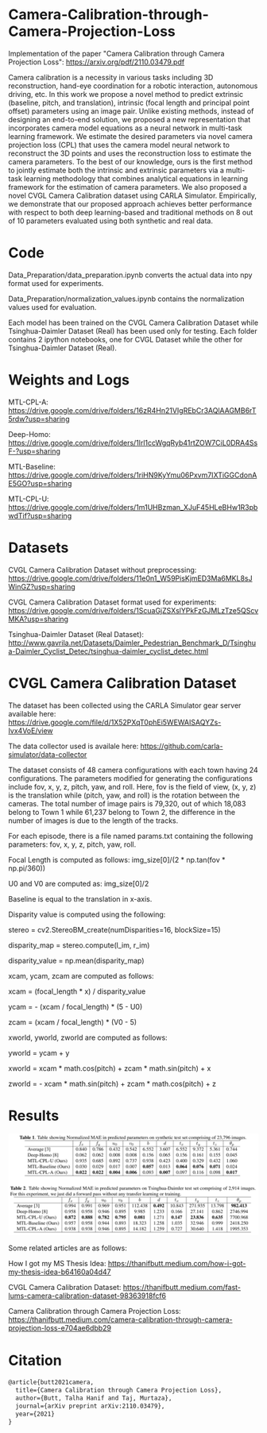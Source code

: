 # Camera-Calibration-through-Camera-Projection-Loss

Implementation of the paper "Camera Calibration through Camera Projection Loss": https://arxiv.org/pdf/2110.03479.pdf

Camera calibration is a necessity in various tasks including 3D reconstruction, hand-eye coordination for a robotic interaction, autonomous driving, etc. In this work we propose a novel method to predict extrinsic (baseline, pitch, and translation), intrinsic (focal length and principal point offset) parameters using an image pair. Unlike existing methods, instead of designing an end-to-end solution, we proposed a new representation that incorporates camera model equations as a
neural network in multi-task learning framework. We estimate the desired parameters via novel camera projection loss (CPL) that uses the camera model neural network to reconstruct the 3D points and uses the reconstruction loss to estimate the camera parameters. To the best of our knowledge, ours is the first method to jointly estimate both the intrinsic and extrinsic parameters via a multi-task learning methodology that combines analytical equations in learning framework
for the estimation of camera parameters. We also proposed a novel CVGL Camera Calibration dataset using CARLA Simulator. Empirically, we demonstrate that our proposed approach achieves better performance with respect to both deep learning-based and traditional methods on 8 out of 10 parameters evaluated using both synthetic and real data.

# Code

Data_Preparation/data_preparation.ipynb converts the actual data into npy format used for experiments.

Data_Preparation/normalization_values.ipynb contains the normalization values used for evaluation.

Each model has been trained on the CVGL Camera Calibration Dataset while Tsinghua-Daimler Dataset (Real) has been used only for testing. 
Each folder contains 2 ipython notebooks, one for CVGL Dataset while the other for Tsinghua-Daimler Dataset (Real).

# Weights and Logs

MTL-CPL-A: https://drive.google.com/drive/folders/16zR4Hn21VIgREbCr3AQlAAGMB6rT5rdw?usp=sharing

Deep-Homo: https://drive.google.com/drive/folders/1lrl1ccWgqRyb41rtZOW7CiL0DRA4SsF-?usp=sharing

MTL-Baseline: https://drive.google.com/drive/folders/1riHN9KyYmu06Pxvm7IXTiGGCdonAE5GO?usp=sharing

MTL-CPL-U: https://drive.google.com/drive/folders/1m1UHBzman_XJuF45HLeBHw1R3pbwdTif?usp=sharing

# Datasets

CVGL Camera Calibration Dataset without preprocessing: https://drive.google.com/drive/folders/11e0n1_W59PisKjmED3Ma6MKL8sJWinGZ?usp=sharing

CVGL Camera Calibration Dataset format used for experiments: https://drive.google.com/drive/folders/1ScuaGjZSXslYPkFzGJMLzTze5QScvMKA?usp=sharing

Tsinghua-Daimler Dataset (Real Dataset): http://www.gavrila.net/Datasets/Daimler_Pedestrian_Benchmark_D/Tsinghua-Daimler_Cyclist_Detec/tsinghua-daimler_cyclist_detec.html

# CVGL Camera Calibration Dataset

The dataset has been collected using the CARLA Simulator gear server available here: https://drive.google.com/file/d/1X52PXqT0phEi5WEWAISAQYZs-Ivx4VoE/view

The data collector used is availale here: https://github.com/carla-simulator/data-collector

The dataset consists of 48 camera configurations with each town having 24 configurations. The parameters modified for generating the configurations include fov, x, y, z, pitch, yaw, and roll. Here, fov is the field of view, (x, y, z) is the translation while (pitch, yaw, and roll) is the rotation between the cameras. The total number of image pairs is 79,320, out of which 18,083 belong to Town 1 while 61,237 belong to Town 2, the difference in the number of images is due to the length of the tracks.

For each episode, there is a file named params.txt containing the following parameters: fov, x, y, z, pitch, yaw, roll.

Focal Length is computed as follows: img_size[0]/(2 * np.tan(fov * np.pi/360))

U0 and V0 are computed as: img_size[0]/2

Baseline is equal to the translation in x-axis.

Disparity value is computed using the following:

stereo = cv2.StereoBM_create(numDisparities=16, blockSize=15)

disparity_map = stereo.compute(l_im, r_im)

disparity_value = np.mean(disparity_map)

xcam, ycam, zcam are computed as follows:

xcam = (focal_length * x) / disparity_value
 
ycam = - (xcam / focal_length) * (5 - U0)
                
zcam = (xcam / focal_length) * (V0 - 5)

xworld, yworld, zworld are computed as follows:

yworld = ycam + y

xworld = xcam * math.cos(pitch) + zcam * math.sin(pitch) + x

zworld = - xcam * math.sin(pitch) + zcam * math.cos(pitch) + z

# Results

<div align="center">
    <img src="Results/results.png" </img> 
</div>

Some related articles are as follows:

How I got my MS Thesis Idea: https://thanifbutt.medium.com/how-i-got-my-thesis-idea-b64160a04d47

CVGL Camera Calibration Dataset: https://thanifbutt.medium.com/fast-lums-camera-calibration-dataset-98363918fcf6

Camera Calibration through Camera Projection Loss: https://thanifbutt.medium.com/camera-calibration-through-camera-projection-loss-e704ae6dbb29

# Citation

```
@article{butt2021camera,
  title={Camera Calibration through Camera Projection Loss},
  author={Butt, Talha Hanif and Taj, Murtaza},
  journal={arXiv preprint arXiv:2110.03479},
  year={2021}
}
```

